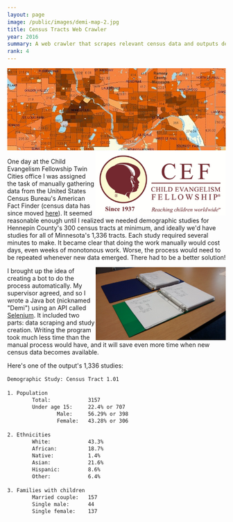 ```yaml
---
layout: page
image: /public/images/demi-map-2.jpg
title: Census Tracts Web Crawler
year: 2016
summary: A web crawler that scrapes relevant census data and outputs demographic studies.
rank: 4
---
```


<img src="/public/images/demi-header.jpg">

<img src="/public/images/demi-logo.jpg" width="300" align="right">

One day at the Child Evangelism Fellowship Twin Cities office I was assigned the task of manually gathering data from the United States Census Bureau's American Fact Finder (census data has since moved [here](https://data.census.gov/cedsci/)). It seemed reasonable enough until I realized we needed demographic studies for Hennepin County's 300 census tracts at minimum, and ideally we'd have studies for all of Minnesota's 1,336 tracts. Each study required several minutes to make. It became clear that doing the work manually would cost days, even weeks of monotonous work. Worse, the process would need to be repeated whenever new data emerged. There had to be a better solution!

<img src="/public/images/demi-output.jpg" width="300" align="right">

I brought up the idea of creating a bot to do the process automatically. My supervisor agreed, and so I wrote a Java bot (nicknamed "Demi") using an API called [Selenium](https://www.selenium.dev/). It included two parts: data scraping and study creation. Writing the program took much less time than the manual process would have, and it will save even more time when new census data becomes available.

Here's one of the output's 1,336 studies:
```
Demographic Study: Census Tract 1.01

1. Population
        Total:            3157
        Under age 15:     22.4% or 707
                Male:     56.29% or 398
                Female:   43.28% or 306

2. Ethnicities
        White:            43.3%
        African:          18.7%
        Native:           1.4%
        Asian:            21.6%
        Hispanic:         8.6%
        Other:            6.4%

3. Families with children
        Married couple:   157
        Single male:      44
        Single female:    137
```